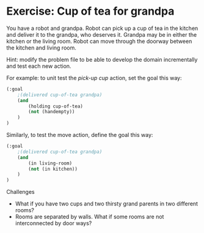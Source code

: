 # Exercise: Cup of tea for grandpa

You have a robot and grandpa. Robot can pick up a cup of tea in the kitchen and deliver it to the grandpa, who deserves it. Grandpa may be in either the kitchen or the living room. Robot can move through the doorway between the kitchen and living room.

Hint: modify the problem file to be able to develop the domain incrementally and test each new action.

For example: to unit test the _pick-up cup_ action, set the goal this way:

```lisp
(:goal
    ;(delivered cup-of-tea grandpa)
    (and
        (holding cup-of-tea)
        (not (handempty))
    )
)
```

Similarly, to test the move action, define the goal this way:

```lisp
(:goal
    ;(delivered cup-of-tea grandpa)
    (and
        (in living-room)
        (not (in kitchen))
    )
)
```

Challenges

- What if you have two cups and two thirsty grand parents in two different rooms?
- Rooms are separated by walls. What if some rooms are not interconnected by door ways?
